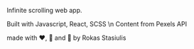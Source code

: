 Infinite scrolling web app.

Built with Javascript, React, SCSS \n
Content from Pexels API

made with ❤️, 🍵 and 🥵 by Rokas Stasiulis

